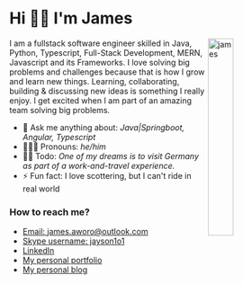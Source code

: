 # Hi 👋🏾 I'm James

<img align="right" src="https://user-images.githubusercontent.com/23294830/199226757-97a94403-058e-498a-8e9f-627d0c9981d2.png" alt="james" width=30% style=""/>

I am a fullstack software engineer skilled in Java, Python, Typescript, Full-Stack Development, MERN, Javascript and its Frameworks. 
I love solving big problems and challenges because that is how I grow and learn new things. Learning, collaborating, building & discussing new ideas is something I really enjoy. I get excited when I am part of an amazing team solving big problems.

- 💬 Ask me anything about: _Java|Springboot, Angular, Typescript_
- 🧔🏾‍♂️ Pronouns: _he/him_
- 👌🏾 Todo: _One of my dreams is to visit Germany as part of a work-and-travel experience._
- ⚡ Fun fact: I love scottering, but I can't ride in real world 

### How to reach me?
- [Email: james.aworo@outlook.com](james.aworo@outlook.com)
- [Skype username: jayson1o1](https://join.skype.com/invite/nhsGuLWc1kQe) 
- [LinkedIn](#)
- [My personal portfolio](https://jamesaworo.com/projects)
- [My personal blog](https://jamesaworo.com/blog)
